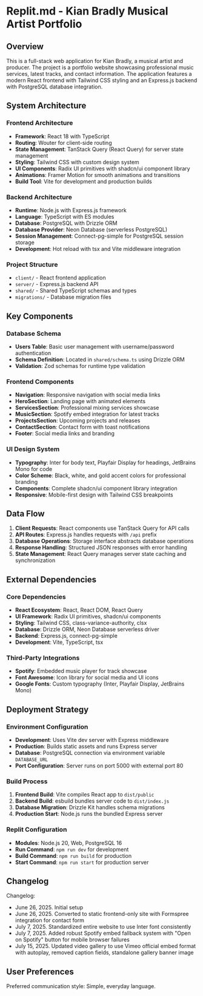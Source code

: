 # Replit.md - Kian Bradly Musical Artist Portfolio

## Overview

This is a full-stack web application for Kian Bradly, a musical artist and producer. The project is a portfolio website showcasing professional music services, latest tracks, and contact information. The application features a modern React frontend with Tailwind CSS styling and an Express.js backend with PostgreSQL database integration.

## System Architecture

### Frontend Architecture
- **Framework**: React 18 with TypeScript
- **Routing**: Wouter for client-side routing
- **State Management**: TanStack Query (React Query) for server state management
- **Styling**: Tailwind CSS with custom design system
- **UI Components**: Radix UI primitives with shadcn/ui component library
- **Animations**: Framer Motion for smooth animations and transitions
- **Build Tool**: Vite for development and production builds

### Backend Architecture
- **Runtime**: Node.js with Express.js framework
- **Language**: TypeScript with ES modules
- **Database**: PostgreSQL with Drizzle ORM
- **Database Provider**: Neon Database (serverless PostgreSQL)
- **Session Management**: Connect-pg-simple for PostgreSQL session storage
- **Development**: Hot reload with tsx and Vite middleware integration

### Project Structure
- `client/` - React frontend application
- `server/` - Express.js backend API
- `shared/` - Shared TypeScript schemas and types
- `migrations/` - Database migration files

## Key Components

### Database Schema
- **Users Table**: Basic user management with username/password authentication
- **Schema Definition**: Located in `shared/schema.ts` using Drizzle ORM
- **Validation**: Zod schemas for runtime type validation

### Frontend Components
- **Navigation**: Responsive navigation with social media links
- **HeroSection**: Landing page with animated elements
- **ServicesSection**: Professional mixing services showcase
- **MusicSection**: Spotify embed integration for latest tracks
- **ProjectsSection**: Upcoming projects and releases
- **ContactSection**: Contact form with toast notifications
- **Footer**: Social media links and branding

### UI Design System
- **Typography**: Inter for body text, Playfair Display for headings, JetBrains Mono for code
- **Color Scheme**: Black, white, and gold accent colors for professional branding
- **Components**: Complete shadcn/ui component library integration
- **Responsive**: Mobile-first design with Tailwind CSS breakpoints

## Data Flow

1. **Client Requests**: React components use TanStack Query for API calls
2. **API Routes**: Express.js handles requests with `/api` prefix
3. **Database Operations**: Storage interface abstracts database operations
4. **Response Handling**: Structured JSON responses with error handling
5. **State Management**: React Query manages server state caching and synchronization

## External Dependencies

### Core Dependencies
- **React Ecosystem**: React, React DOM, React Query
- **UI Framework**: Radix UI primitives, shadcn/ui components
- **Styling**: Tailwind CSS, class-variance-authority, clsx
- **Database**: Drizzle ORM, Neon Database serverless driver
- **Backend**: Express.js, connect-pg-simple
- **Development**: Vite, TypeScript, tsx

### Third-Party Integrations
- **Spotify**: Embedded music player for track showcase
- **Font Awesome**: Icon library for social media and UI icons
- **Google Fonts**: Custom typography (Inter, Playfair Display, JetBrains Mono)

## Deployment Strategy

### Environment Configuration
- **Development**: Uses Vite dev server with Express middleware
- **Production**: Builds static assets and runs Express server
- **Database**: PostgreSQL connection via environment variable `DATABASE_URL`
- **Port Configuration**: Server runs on port 5000 with external port 80

### Build Process
1. **Frontend Build**: Vite compiles React app to `dist/public`
2. **Backend Build**: esbuild bundles server code to `dist/index.js`
3. **Database Migration**: Drizzle Kit handles schema migrations
4. **Production Start**: Node.js runs the bundled Express server

### Replit Configuration
- **Modules**: Node.js 20, Web, PostgreSQL 16
- **Run Command**: `npm run dev` for development
- **Build Command**: `npm run build` for production
- **Start Command**: `npm run start` for production server

## Changelog

Changelog:
- June 26, 2025. Initial setup
- June 26, 2025. Converted to static frontend-only site with Formspree integration for contact form
- July 7, 2025. Standardized entire website to use Inter font consistently
- July 7, 2025. Added robust Spotify embed fallback system with "Open on Spotify" button for mobile browser failures
- July 15, 2025. Updated video gallery to use Vimeo official embed format with autoplay, removed caption fields, standalone gallery banner image

## User Preferences

Preferred communication style: Simple, everyday language.